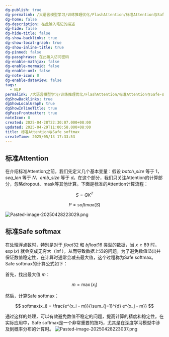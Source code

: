 ```yaml
---
dg-publish: true
dg-permalink: /大语言模型学习/训练推理优化/FlashAttention/标准Attention与Safe-softmax
dg-home: false
dg-description: 在此输入笔记的描述
dg-hide: false
dg-hide-title: false
dg-show-backlinks: true
dg-show-local-graph: true
dg-show-inline-title: true
dg-pinned: false
dg-passphrase: 在此输入访问密码
dg-enable-mathjax: false
dg-enable-mermaid: false
dg-enable-uml: false
dg-note-icon: 0
dg-enable-dataview: false
tags:
  - NLP
permalink: /大语言模型学习/训练推理优化/FlashAttention/标准Attention与Safe-softmax/
dgShowBacklinks: true
dgShowLocalGraph: true
dgShowInlineTitle: true
dgPassFrontmatter: true
noteIcon: 0
created: 2025-04-28T22:30:07.000+08:00
updated: 2025-04-29T11:00:58.000+08:00
title: 标准Attention与Safe softmax
createTime: 2025/05/13 17:33:53
---
```




## 标准Attention
在介绍标准Attention之前，我们先定义几个基本变量：假设 $batch\_size$ 等于 1，$seq\_len$ 等于 $N$，$emb\_size$ 等于 $d$。在这个部分，我们只关注Attention的计算部分，忽略dropout、mask等其他计算。下面是标准的Attention计算流程：

$$
S = Q K^T
$$

$$
P = softmax(S)
$$


![Pasted-image-20250428223029.png](../../.vuepress/public/img/user/附件/Pasted-image-20250428223029.png)



## 标准Safe softmax
在处理浮点数时，特别是对于 $float32$ 和 $bfloat16$ 类型的数据，当 $x \geq 89$ 时，$\exp(x)$ 就会变成无穷大（$\inf$），从而导致数据上溢的问题。为了避免数值溢出并保证数值稳定性，在计算时通常会减去最大值，这个过程称为Safe softmax。Safe softmax的计算公式如下：

首先，找出最大值 $m$：

$$
m = \max(x_i)
$$

然后，计算Safe softmax：

$$
softmax(x_i) = \frac{e^{x_i - m}}{\sum_{j=1}^{d} e^{x_j - m}}
$$

通过这样的处理，可以有效避免数值不稳定的问题，提高计算的精度和稳定性。在实际应用中，Safe softmax是一个非常重要的技巧，尤其是在深度学习模型中涉及到概率分布的计算时。
![Pasted-image-20250428223037.png](../../.vuepress/public/img/user/附件/Pasted-image-20250428223037.png)
